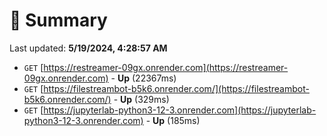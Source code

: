 # 📖 Summary
Last updated: **5/19/2024, 4:28:57 AM**

- `GET` [https://restreamer-09gx.onrender.com](https://restreamer-09gx.onrender.com) - **Up** (22367ms)
- `GET` [https://filestreambot-b5k6.onrender.com/](https://filestreambot-b5k6.onrender.com/) - **Up** (329ms)
- `GET` [https://jupyterlab-python3-12-3.onrender.com](https://jupyterlab-python3-12-3.onrender.com) - **Up** (185ms)
